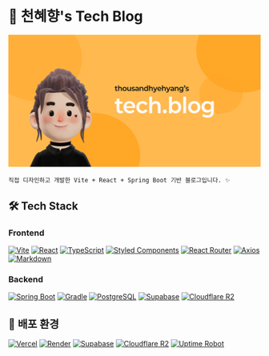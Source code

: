 # 🍊 천혜향's Tech Blog

![cover](https://github.com/1000hyehyang/thousandhyehyang-blog/blob/main/public/og-image.png?raw=true)

```
직접 디자인하고 개발한 Vite + React + Spring Boot 기반 블로그입니다. ✨
```


## 🛠️ Tech Stack

### Frontend  
[![Vite](https://img.shields.io/badge/Vite-646CFF?style=for-the-badge&logo=vite&logoColor=white)](https://vitejs.dev/)
[![React](https://img.shields.io/badge/React-20232A?style=for-the-badge&logo=react&logoColor=61DAFB)](https://react.dev/)
[![TypeScript](https://img.shields.io/badge/TypeScript-3178C6?style=for-the-badge&logo=typescript&logoColor=white)](https://www.typescriptlang.org/)
[![Styled Components](https://img.shields.io/badge/styled--components-DB7093?style=for-the-badge&logo=styled-components&logoColor=white)](https://styled-components.com/)
[![React Router](https://img.shields.io/badge/React--Router-CA4245?style=for-the-badge&logo=react-router&logoColor=white)](https://reactrouter.com/)
[![Axios](https://img.shields.io/badge/Axios-5A29E4?style=for-the-badge&logo=axios&logoColor=white)](https://axios-http.com/)
[![Markdown](https://img.shields.io/badge/Markdown-000000?style=for-the-badge&logo=markdown&logoColor=white)](https://www.markdownguide.org/)


### Backend  
[![Spring Boot](https://img.shields.io/badge/Spring%20Boot-6DB33F?style=for-the-badge&logo=springboot&logoColor=white)](https://spring.io/projects/spring-boot)
[![Gradle](https://img.shields.io/badge/Gradle-02303A?style=for-the-badge&logo=gradle&logoColor=white)](https://gradle.org/)
[![PostgreSQL](https://img.shields.io/badge/PostgreSQL-4169E1?style=for-the-badge&logo=postgresql&logoColor=white)](https://www.postgresql.org/)
[![Supabase](https://img.shields.io/badge/Supabase-3ECF8E?style=for-the-badge&logo=supabase&logoColor=white)](https://supabase.com/)
[![Cloudflare R2](https://img.shields.io/badge/Cloudflare%20R2-F38020?style=for-the-badge&logo=cloudflare&logoColor=white)](https://www.cloudflare.com/products/r2/)


## 🚀 배포 환경

[![Vercel](https://img.shields.io/badge/Vercel-000000?style=for-the-badge&logo=vercel&logoColor=white)](https://vercel.com/)
[![Render](https://img.shields.io/badge/Render-46E3B7?style=for-the-badge&logo=render&logoColor=white)](https://render.com/)
[![Supabase](https://img.shields.io/badge/Supabase-3ECF8E?style=for-the-badge&logo=supabase&logoColor=white)](https://supabase.com/)
[![Cloudflare R2](https://img.shields.io/badge/Cloudflare%20R2-F38020?style=for-the-badge&logo=cloudflare&logoColor=white)](https://www.cloudflare.com/products/r2/)
[![Uptime Robot](https://img.shields.io/badge/UptimeRobot-Monitoring-3FB950?style=for-the-badge&logo=uptime-kuma&logoColor=white)](https://uptimerobot.com/)

